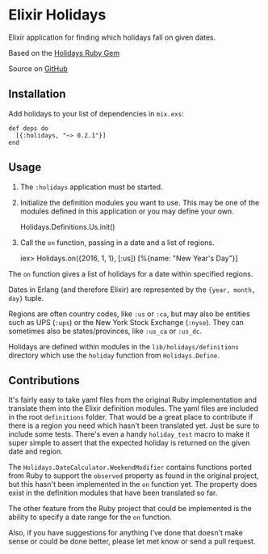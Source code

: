 # Elixir Holidays

Elixir application for finding which holidays fall on given dates.

Based on the [Holidays Ruby Gem](https://github.com/holidays/holidays)

Source on [GitHub](https://github.com/CoderDennis/holidays)

## Installation

Add holidays to your list of dependencies in `mix.exs`:

    def deps do
      [{:holidays, "~> 0.2.1"}]
    end

## Usage

  1. The `:holidays` application must be started.
  2. Initialize the definition modules you want to use. This may be one of the
  modules defined in this application or you may define your own.

        Holidays.Definitions.Us.init()

  3. Call the `on` function, passing in a date and a list of regions.

        iex> Holidays.on({2016, 1, 1}, [:us])
        [%{name: "New Year's Day"}]

The `on` function gives a list of holidays for a date within
specified regions.

Dates in Erlang (and therefore Elixir) are represented by the 
`{year, month, day}` tuple.

Regions are often country codes, like `:us` or `:ca`, but
may also be entities such as UPS (`:ups`) or the New York Stock Exchange
(`:nyse`).
They can sometimes also be states/provinces, like `:us_ca` or `:us_dc`.

Holidays are defined within modules in the `lib/holidays/definitions`
directory which use the `holiday` function from `Holidays.Define`.

## Contributions

It's fairly easy to take yaml files from the original Ruby implementation
and translate them into the Elixir definition modules. The yaml files are
included in the root `definitions` folder. That would be a great place to
contribute if there is a region you need which hasn't been translated yet.
Just be sure to include some tests. There's even a handy `holiday_test`
macro to make it super simple to assert that the expected holiday is
returned on the given date and region.

The `Holidays.DateCalculator.WeekendModifier` contains functions ported from
Ruby to support the `observed` property as found in
the original project, but this hasn't been implemented in the
`on` function yet. The property does exist in the
definition modules that have been translated so far.

The other feature from the Ruby project that could be implemented is the
ability to specify a date range for the `on` function.

Also, if you have suggestions for anything I've done that doesn't make sense
or could be done better, please let met know or send a pull request.
